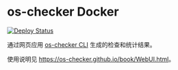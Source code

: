 # os-checker Docker

[![Deploy Status](https://github.com/os-checker/os-checker.github.io/actions/workflows/docker.yml/badge.svg)](https://github.com/os-checker/os-checker.github.io/actions/workflows/deploy.yml)

通过网页应用 [os-checker CLI](https://github.com/os-checker/os-checker) 生成的检查和统计结果。

使用说明见 <https://os-checker.github.io/book/WebUI.html>。
